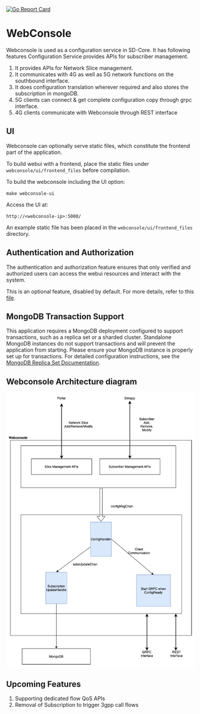 <!--
SPDX-FileCopyrightText: 2021 Open Networking Foundation <info@opennetworking.org>
Copyright 2019 free5GC.org
SPDX-FileCopyrightText: 2024 Canonical Ltd.
SPDX-License-Identifier: Apache-2.0
-->
[![Go Report Card](https://goreportcard.com/badge/github.com/omec-project/webconsole)](https://goreportcard.com/report/github.com/omec-project/webconsole)

# WebConsole

Webconsole is used as a configuration service in SD-Core. It has following
features Configuration Service provides APIs for subscriber management.

1. It provides APIs for Network Slice management.
2. It  communicates with 4G as well as 5G network functions on the southbound interface.
3. It does configuration translation wherever required and also stores the subscription in mongoDB.
4. 5G clients can connect & get complete configuration copy through grpc interface.
5. 4G clients communicate with Webconsole through REST interface

## UI

Webconsole can optionally serve static files, which constitute the frontend part of the application.

To build webui with a frontend, place the static files under `webconsole/ui/frontend_files` before compilation.

To build the webconsole including the UI option:
```
make webconsole-ui
```

Access the UI at:
```
http://<webconsole-ip>:5000/
```

An example static file has been placed in the `webconsole/ui/frontend_files` directory.

## Authentication and Authorization

The authentication and authorization feature ensures that only verified and authorized users can access the webui resources and interact with the system.

This is an optional feature, disabled by default. For more details, refer to this [file](backend/auth/README.md).

##  MongoDB Transaction Support

This application requires a MongoDB deployment configured to support transactions,
such as a replica set or a sharded cluster. Standalone MongoDB instances do not
support transactions and will prevent the application from starting. Please ensure
your MongoDB instance is properly set up for transactions. For detailed configuration
instructions, see the [MongoDB Replica Set Documentation](https://www.mongodb.com/docs/kubernetes-operator/current/tutorial/deploy-replica-set/).

## Webconsole Architecture diagram

![Architecture](/docs/images/architecture1.png)

## Upcoming Features

1. Supporting dedicated flow QoS APIs
2. Removal of Subscription to trigger 3gpp call flows

